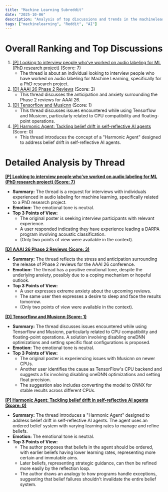 ```yaml
---
title: "Machine Learning Subreddit"
date: "2025-10-06"
description: "Analysis of top discussions and trends in the machinelearning subreddit"
tags: ["machinelearning", "Reddit", "AI"]
---
```


# Overall Ranking and Top Discussions
1.  [[P] Looking to interview people who’ve worked on audio labeling for ML (PhD research project)](https://www.reddit.com/r/MachineLearning/comments/1nz1s2h/p_looking_to_interview_people_whove_worked_on/) (Score: 7)
    *   The thread is about an individual looking to interview people who have worked on audio labeling for Machine Learning, specifically for a PhD research project.
2.  [[D] AAAI 26 Phase 2 Reviews](https://www.reddit.com/r/MachineLearning/comments/1nzsfkl/d_aaai_26_phase_2_reviews/) (Score: 3)
    *   This thread discusses the anticipation and anxiety surrounding the Phase 2 reviews for AAAI 26.
3.  [[D] Tensorflow and Musicnn](https://www.reddit.com/r/MachineLearning/comments/1nzcg16/d_tensorflow_and_musicnn/) (Score: 1)
    *   This thread discusses issues encountered while using Tensorflow and Musicnn, particularly related to CPU compatibility and floating-point operations.
4.  [[P] Harmonic Agent: Tackling belief drift in self-reflective AI agents](https://www.reddit.com/r/MachineLearning/comments/1nzjjd6/p_harmonic_agent_tackling_belief_drift_in/) (Score: 0)
    *   This thread introduces the concept of a "Harmonic Agent" designed to address belief drift in self-reflective AI agents.

# Detailed Analysis by Thread
**[[P] Looking to interview people who’ve worked on audio labeling for ML (PhD research project) (Score: 7)](https://www.reddit.com/r/MachineLearning/comments/1nz1s2h/p_looking_to_interview_people_whove_worked_on/)**
*  **Summary:** The thread is a request for interviews with individuals experienced in audio labeling for machine learning, specifically related to a PhD research project.
*  **Emotion:** The emotional tone is neutral.
*  **Top 3 Points of View:**
    *   The original poster is seeking interview participants with relevant experience.
    *   A user responded indicating they have experience leading a DARPA program involving acoustic classification.
    *   (Only two points of view were available in the context).

**[[D] AAAI 26 Phase 2 Reviews (Score: 3)](https://www.reddit.com/r/MachineLearning/comments/1nzsfkl/d_aaai_26_phase_2_reviews/)**
*  **Summary:**  The thread reflects the stress and anticipation surrounding the release of Phase 2 reviews for the AAAI 26 conference.
*  **Emotion:** The thread has a positive emotional tone, despite the underlying anxiety, possibly due to a coping mechanism or hopeful outlook.
*  **Top 3 Points of View:**
    *   A user expresses extreme anxiety about the upcoming reviews.
    *   The same user then expresses a desire to sleep and face the results tomorrow.
    *   (Only two points of view were available in the context).

**[[D] Tensorflow and Musicnn (Score: 1)](https://www.reddit.com/r/MachineLearning/comments/1nzcg16/d_tensorflow_and_musicnn/)**
*  **Summary:**  The thread discusses issues encountered while using Tensorflow and Musicnn, particularly related to CPU compatibility and floating-point operations. A solution involving disabling oneDNN optimizations and setting specific float configurations is proposed.
*  **Emotion:** The emotional tone is neutral.
*  **Top 3 Points of View:**
    *   The original poster is experiencing issues with Musicnn on newer CPUs.
    *   Another user identifies the cause as TensorFlow's CPU backend and suggests a fix involving disabling oneDNN optimizations and setting float precision.
    *   The suggestion also includes converting the model to ONNX for stable results across different CPUs.

**[[P] Harmonic Agent: Tackling belief drift in self-reflective AI agents (Score: 0)](https://www.reddit.com/r/MachineLearning/comments/1nzjjd6/p_harmonic_agent_tackling_belief_drift_in/)**
*  **Summary:** The thread introduces a "Harmonic Agent" designed to address belief drift in self-reflective AI agents. The agent uses an ordered belief system with varying learning rates to manage and refine beliefs.
*  **Emotion:** The emotional tone is neutral.
*  **Top 3 Points of View:**
    *   The author proposes that beliefs in the agent should be ordered, with earlier beliefs having lower learning rates, representing more certain and immutable aims.
    *   Later beliefs, representing strategic guidance, can then be refined more easily by the reflection loop.
    *   The author draws an analogy to how programs handle exceptions, suggesting that belief failures shouldn't invalidate the entire belief system.
